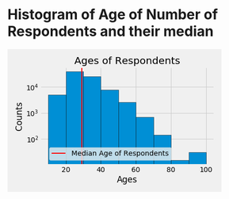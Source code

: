 # Histogram of Age of Number of Respondents and their median 
![](Histogram_age_of_respondents.png)
